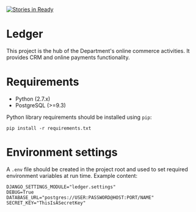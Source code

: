 [![Stories in Ready](https://badge.waffle.io/parksandwildlife/ledger.png?label=ready&title=Ready)](https://waffle.io/parksandwildlife/ledger)
# Ledger

This project is the hub of the Department's online commerce activities.
It provides CRM and online payments functionality.

# Requirements

- Python (2.7.x)
- PostgreSQL (>=9.3)

Python library requirements should be installed using `pip`:

`pip install -r requirements.txt`

# Environment settings

A `.env` file should be created in the project root and used to set
required environment variables at run time. Example content:

    DJANGO_SETTINGS_MODULE="ledger.settings"
    DEBUG=True
    DATABASE_URL="postgres://USER:PASSWORD@HOST:PORT/NAME"
    SECRET_KEY="ThisIsASecretKey"
